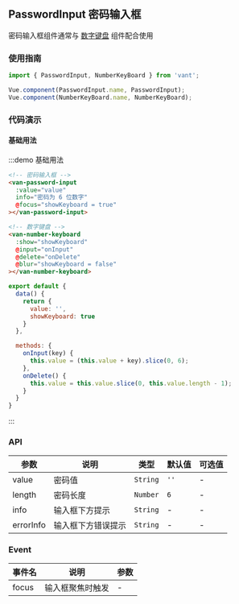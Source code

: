 <script>
export default {
  data() {
    return {
      value: '',
      showKeyboard: true
    }
  },

  methods: {
    onInput(key) {
      this.value = (this.value + key).slice(0, 6);
    },
    onDelete() {
      this.value = this.value.slice(0, this.value.length - 1);
    }
  }
}
</script>

## PasswordInput 密码输入框
密码输入框组件通常与 [数字键盘](/zanui/vue/component/number-keyboard) 组件配合使用

### 使用指南
``` javascript
import { PasswordInput, NumberKeyBoard } from 'vant';

Vue.component(PasswordInput.name, PasswordInput);
Vue.component(NumberKeyBoard.name, NumberKeyBoard);
```

### 代码演示

#### 基础用法

:::demo 基础用法
```html
<!-- 密码输入框 -->
<van-password-input
  :value="value"
  info="密码为 6 位数字"
  @focus="showKeyboard = true"
></van-password-input>

<!-- 数字键盘 -->
<van-number-keyboard
  :show="showKeyboard"
  @input="onInput"
  @delete="onDelete"
  @blur="showKeyboard = false"
></van-number-keyboard>
```

```javascript
export default {
  data() {
    return {
      value: '',
      showKeyboard: true
    }
  },

  methods: {
    onInput(key) {
      this.value = (this.value + key).slice(0, 6);
    },
    onDelete() {
      this.value = this.value.slice(0, this.value.length - 1);
    }
  }
}
```
:::

### API

| 参数 | 说明 | 类型 | 默认值 | 可选值 |
|-----------|-----------|-----------|-------------|-------------|
| value | 密码值 | `String`  | `''` | - |
| length | 密码长度 | `Number` | `6` | - |
| info | 输入框下方提示 | `String` | - | - |
| errorInfo | 输入框下方错误提示 | `String` | - | - |

### Event

| 事件名       | 说明      | 参数       |
|-----------|-----------|-----------|
| focus | 输入框聚焦时触发 | - |
